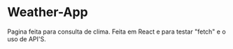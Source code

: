 # Weather-App

Pagina feita para consulta de clima. Feita em React e para testar "fetch" e o uso de API'S.
